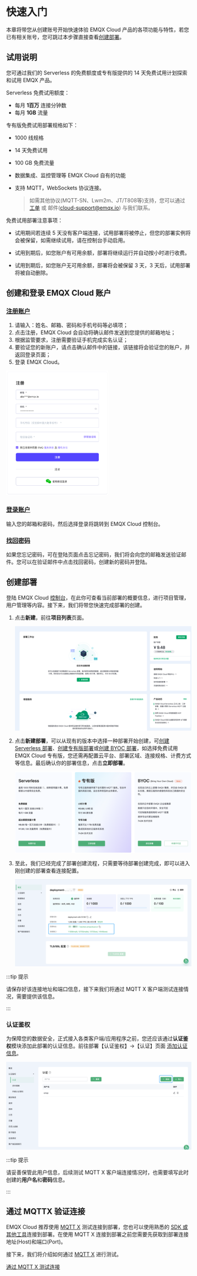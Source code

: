 # 快速入门

本章将带您从创建账号开始快速体验 EMQX Cloud 产品的各项功能与特性，若您已有相关账号，您可跳过本步骤直接查看[创建部署](#创建部署)。

## 试用说明

您可通过我们的 Serverless 的免费额度或专有版提供的 14 天免费试用计划探索和试用 EMQX 产品。

Serverless 免费试用额度：

- 每月 **1百万** 连接分钟数
- 每月 **1GB** 流量

专有版免费试用部署规格如下：

* 1000 线规格

* 14 天免费试用

* 100 GB 免费流量

* 数据集成、监控管理等 EMQX Cloud 自有的功能

* 支持 MQTT，WebSockets 协议连接。

  > 如需其他协议(MQTT-SN、Lwm2m、JT/T808等)支持，您可以通过 [工单](../feature/tickets.md) 或 邮件(cloud-support@emqx.io) 与我们联系。

免费试用部署注意事项：

* 试用期间若连续 5 天没有客户端连接，试用部署将被停止，但您的部署实例将会被保留，如需继续试用，请在控制台手动启用。

* 试用到期后，如您账户有可用余额，部署将继续运行并自动按小时进行收费。

* 试用到期后，如您账户无可用余额，部署将会被保留 3 天，3 天后，试用部署将被自动删除。

## 创建和登录 EMQX Cloud 账户

### [注册账户](https://accounts-zh.emqx.com/signup?continue=https://www.emqx.com/cn/cloud)

1. 请输入：姓名、邮箱、密码和手机号码等必填项；
2. 点击注册，EMQX Cloud 会自动将确认邮件发送到您提供的邮箱地址；
3. 根据监管要求，注册需要验证手机完成实名认证；
4. 要验证您的新账户，请点击确认邮件中的链接，该链接将会验证您的账户，并返回登录页面；
5. 登录 EMQX Cloud。

<img src="./_assets/signup.png" alt="login" style="zoom: 33%;" />

### [登录账户](https://www.emqx.com/zh/signin?continue=https://www.emqx.com/cn/cloud)

输入您的邮箱和密码，然后选择登录将跳转到 EMQX Cloud 控制台。

### [找回密码](https://accounts-zh.emqx.com/forgot-password?continue=https%3A%2F%2Fwww.emqx.com%2Fcn%2Fcloud)

如果您忘记密码，可在登陆页面点击忘记密码，我们将会向您的邮箱发送验证邮件。您可以在验证邮件中点击找回密码，创建新的密码并登陆。

## 创建部署

登陆 EMQX Cloud [控制台](https://cloud.emqx.com/console/)，在此你可查看当前部署的概要信息，进行项目管理，用户管理等内容。接下来，我们将带您快速完成部署的创建。

1. 点击**新建**，前往**项目列表**页面。

   ![index](./_assets/index_overview.png)

   

2. 点击**新建部署**，可以从现有的版本中选择一种部署开始创建，可[创建 Serverless 部署](../create/serverless.md)、[创建专有版部署](../create/dedicated.md)或[创建 BYOC 部署](../create/byoc.md)，如选择免费试用 EMQX Cloud 专有版，您还需再配置云平台、部署区域、连接规格、计费方式等信息。最后确认你的部署信息，点击**立即部署**。

   ![add_users](./_assets/create_free_trial.png)

3. 至此，我们已经完成了部署创建流程，只需要等待部署创建完成，即可以进入刚创建的部署查看连接配置。

   ![add_users](./_assets/overview.png)

:::tip 提示

请保存好该连接地址和端口信息，接下来我们将通过 MQTT X 客户端测试连接情况，需要提供该信息。

:::

### 认证鉴权

为保障您的数据安全，正式接入各类客户端/应用程序之前，您还应该通过**认证鉴权**模块添加此部署的认证信息。前往部署【认证鉴权】->【认证】页面 [添加认证信息](../deployments/auth_dedicated.md)。

![add_users](./_assets/auth.png)

:::tip 提示

请妥善保管此用户信息，后续测试 MQTT X 客户端连接情况时，也需要填写此时创建的**用户名**和**密码**信息。

:::

## 通过 MQTTX 验证连接

EMQX Cloud 推荐使用 [MQTT X](https://mqttx.app/zh/) 测试连接到部署，您也可以使用熟悉的 [SDK 或其他工具](../connect_to_deployments/overview.md)连接到部署。在使用 MQTT X 连接到部署之前您需要先获取到部署连接地址(Host)和端口(Port)。

接下来，我们将介绍如何通过  [MQTT X](https://mqttx.app/zh/) 进行测试。

[通过 MQTT X 测试连接](../connect_to_deployments/mqttx.md)
